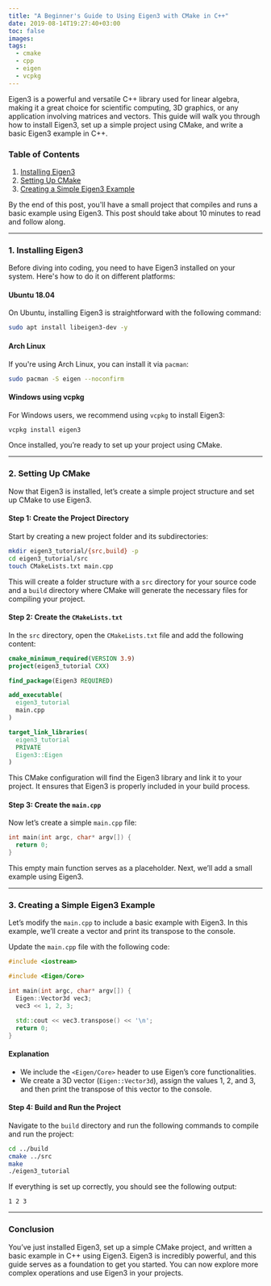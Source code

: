 ```yaml
---
title: "A Beginner's Guide to Using Eigen3 with CMake in C++"
date: 2019-08-14T19:27:40+03:00
toc: false
images:
tags:
  - cmake
  - cpp
  - eigen
  - vcpkg
---
```


Eigen3 is a powerful and versatile C++ library used for linear algebra, making it a great choice for scientific computing, 3D graphics, or any application involving matrices and vectors. This guide will walk you through how to install Eigen3, set up a simple project using CMake, and write a basic Eigen3 example in C++.

### Table of Contents

1. [Installing Eigen3](#install)
2. [Setting Up CMake](#cmake)
3. [Creating a Simple Eigen3 Example](#example)

By the end of this post, you'll have a small project that compiles and runs a basic example using Eigen3. This post should take about 10 minutes to read and follow along.

---

### 1. Installing Eigen3<a name="install"/>

Before diving into coding, you need to have Eigen3 installed on your system. Here's how to do it on different platforms:

#### Ubuntu 18.04

On Ubuntu, installing Eigen3 is straightforward with the following command:

```bash
sudo apt install libeigen3-dev -y
```

#### Arch Linux

If you're using Arch Linux, you can install it via `pacman`:

```bash
sudo pacman -S eigen --noconfirm
```

#### Windows using vcpkg

For Windows users, we recommend using `vcpkg` to install Eigen3:

```bash
vcpkg install eigen3
```

Once installed, you’re ready to set up your project using CMake.

---

### 2. Setting Up CMake<a name="cmake"/>

Now that Eigen3 is installed, let’s create a simple project structure and set up CMake to use Eigen3.

#### Step 1: Create the Project Directory

Start by creating a new project folder and its subdirectories:

```bash
mkdir eigen3_tutorial/{src,build} -p
cd eigen3_tutorial/src
touch CMakeLists.txt main.cpp
```

This will create a folder structure with a `src` directory for your source code and a `build` directory where CMake will generate the necessary files for compiling your project.

#### Step 2: Create the `CMakeLists.txt`

In the `src` directory, open the `CMakeLists.txt` file and add the following content:

```cmake
cmake_minimum_required(VERSION 3.9)
project(eigen3_tutorial CXX)

find_package(Eigen3 REQUIRED)

add_executable(
  eigen3_tutorial
  main.cpp
)

target_link_libraries(
  eigen3_tutorial
  PRIVATE
  Eigen3::Eigen
)
```

This CMake configuration will find the Eigen3 library and link it to your project. It ensures that Eigen3 is properly included in your build process.

#### Step 3: Create the `main.cpp`

Now let’s create a simple `main.cpp` file:

```cpp
int main(int argc, char* argv[]) {
  return 0;
}
```

This empty main function serves as a placeholder. Next, we’ll add a small example using Eigen3.

---

### 3. Creating a Simple Eigen3 Example<a name="example"/>

Let’s modify the `main.cpp` to include a basic example with Eigen3. In this example, we’ll create a vector and print its transpose to the console.

Update the `main.cpp` file with the following code:

```cpp
#include <iostream>

#include <Eigen/Core>

int main(int argc, char* argv[]) {
  Eigen::Vector3d vec3;
  vec3 << 1, 2, 3;

  std::cout << vec3.transpose() << '\n';
  return 0;
}
```

#### Explanation

- We include the `<Eigen/Core>` header to use Eigen’s core functionalities.
- We create a 3D vector (`Eigen::Vector3d`), assign the values 1, 2, and 3, and then print the transpose of this vector to the console.

#### Step 4: Build and Run the Project

Navigate to the `build` directory and run the following commands to compile and run the project:

```bash
cd ../build
cmake ../src
make
./eigen3_tutorial
```

If everything is set up correctly, you should see the following output:

```
1 2 3
```

---

### Conclusion

You’ve just installed Eigen3, set up a simple CMake project, and written a basic example in C++ using Eigen3. Eigen3 is incredibly powerful, and this guide serves as a foundation to get you started. You can now explore more complex operations and use Eigen3 in your projects.
